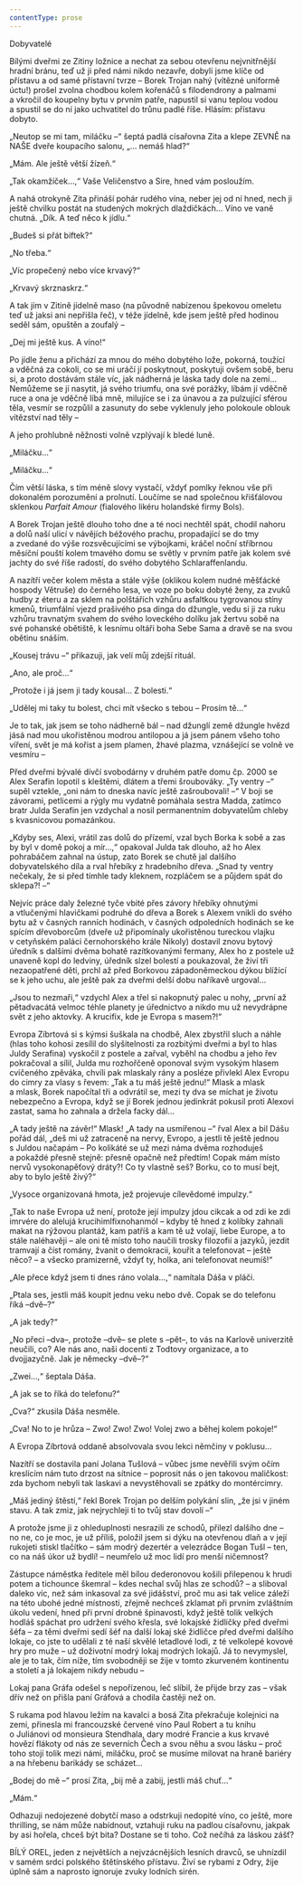 ```yaml
---
contentType: prose
---
```


Dobyvatelé

  

Bílými dveřmi ze Zitiny ložnice a nechat za sebou otevřenu nejvnitřnější hradní bránu, teď už ji před námi nikdo nezavře, dobyli jsme klíče od přístavu a od samé přístavní tvrze – Borek Trojan nahý (vítězné uniformě úctu!) prošel zvolna chodbou kolem kořenáčů s filodendrony a palmami a vkročil do koupelny bytu v prvním patře, napustil si vanu teplou vodou a spustil se do ní jako uchvatitel do trůnu padlé říše. Hlásím: přístavu dobyto.

„Neutop se mi tam, miláčku –“ šeptá padlá císařovna Zita a klepe ZEVNĚ na NAŠE dveře koupacího salonu, „… nemáš hlad?“

„Mám. Ale ještě větší žízeň.“

„Tak okamžíček…,“ Vaše Veličenstvo a Sire, hned vám posloužím.

A nahá otrokyně Zita přináší pohár rudého vína, neber jej od ní hned, nech ji ještě chvilku postát na studených mokrých dlaždičkách… Víno ve vaně chutná. „Dík. A teď něco k jídlu.“

„Budeš si přát biftek?“

„No třeba.“

„Víc propečený nebo více krvavý?“

„Krvavý skrznaskrz.“

A tak jím v Zitině jídelně maso (na původně nabízenou špekovou omeletu teď už jaksi ani nepřišla řeč), v téže jídelně, kde jsem ještě před hodinou seděl sám, opuštěn a zoufalý –

„Dej mi ještě kus. A víno!“

Po jídle ženu a přichází za mnou do mého dobytého lože, pokorná, toužící a vděčná za cokoli, co se mi uráčí jí poskytnout, poskytuji ovšem sobě, beru si, a proto dostávám stále víc, jak nádherná je láska tady dole na zemi… Nemůžeme se jí nasytit, já svého triumfu, ona své porážky, líbám jí vděčně ruce a ona je vděčně líbá mně, milujíce se i za únavou a za pulzující sférou těla, vesmír se rozpůlil a zasunuty do sebe vyklenuly jeho polokoule oblouk vítězství nad těly –

A jeho prohlubně něžnosti volně vzplývají k bledé luně.

„Miláčku…“

„Miláčku…“

Čím větší láska, s tím méně slovy vystačí, vždyť pomlky řeknou vše při dokonalém porozumění a prolnutí. Loučíme se nad společnou křišťálovou sklenkou _Parfait Amour_ (fialového likéru holandské firmy Bols).

A Borek Trojan ještě dlouho toho dne a té noci nechtěl spát, chodil nahoru a dolů naší ulicí v návějích béžového prachu, propadající se do tmy a zvedané do výše rozsvěcujícími se výbojkami, kráčel noční stříbrnou měsíční pouští kolem tmavého domu se světly v prvním patře jak kolem své jachty do své říše radostí, do svého dobytého Schlaraffenlandu.

A nazítří večer kolem města a stále výše (oklikou kolem nudné měšťácké hospody Větruše) do černého lesa, ve voze po boku dobyté ženy, za zvuků hudby z éteru a za sklem na polštářích vzhůru asfaltkou tygrovanou stíny kmenů, triumfální vjezd prašivého psa dinga do džungle, vedu si ji za ruku vzhůru travnatým svahem do svého loveckého dolíku jak žertvu sobě na své pohanské obětiště, k lesnímu oltáři boha Sebe Sama a dravě se na svou obětinu snáším.

„Kousej trávu –“ přikazuji, jak velí můj zdejší rituál.

„Ano, ale proč…“

„Protože i já jsem ji tady kousal… Z bolesti.“

„Udělej mi taky tu bolest, chci mít všecko s tebou – Prosím tě…“

Je to tak, jak jsem se toho nádherně bál – nad džunglí země džungle hvězd jásá nad mou ukořistěnou modrou antilopou a já jsem pánem všeho toho víření, svět je má kořist a jsem plamen, žhavé plazma, vznášející se volně ve vesmíru –

Před dveřmi bývalé dívčí svobodárny v druhém patře domu čp. 2000 se Alex Serafin lopotil s kleštěmi, dlátem a třemi šroubováky. „Ty ventry –“ supěl vztekle, „oni nám to dneska navíc ještě zašroubovali! –“ V boji se závorami, petlicemi a rýgly mu vydatně pomáhala sestra Madda, zatímco bratr Julda Serafin jen vzdychal a nosil permanentním dobyvatelům chleby s kvasnicovou pomazánkou.

„Kdyby ses, Alexi, vrátil zas dolů do přízemí, vzal bych Borka k sobě a zas by byl v domě pokoj a mír…,“ opakoval Julda tak dlouho, až ho Alex pohrabáčem zahnal na ústup, zato Borek se chutě jal dalšího dobyvatelského díla a rval hřebíky z hradebního dřeva. „Snad ty ventry nečekaly, že si před tímhle tady kleknem, rozpláčem se a půjdem spát do sklepa?! –“

Nejvíc práce daly železné tyče vbité přes závory hřebíky ohnutými a vtlučenými hlavičkami podruhé do dřeva a Borek s Alexem vnikli do svého bytu až v časných ranních hodinách, v časných odpoledních hodinách se ke spícím dřevoborcům (dveře už připomínaly ukořistěnou tureckou vlajku v cetyňském paláci černohorského krále Nikoly) dostavil znovu bytový úředník s dalšími dvěma bohatě razítkovanými fermany, Alex ho z postele už unaveně kopl do ledviny, úředník slzel bolestí a poukazoval, že živí tři nezaopatřené děti, prchl až před Borkovou západoněmeckou dýkou blížící se k jeho uchu, ale ještě pak za dveřmi delší dobu naříkavě urgoval…

„Jsou to nezmaři,“ vzdychl Alex a třel si nakopnutý palec u nohy, „první až pětadvacátá velmoc téhle planety je úřednictvo a nikdo mu už nevydrápne svět z jeho aktovky. A krucifix, kde je Evropa s masem?!“

Evropa Zíbrtová si s kýmsi šuškala na chodbě, Alex zbystřil sluch a náhle (hlas toho kohosi zesílil do slyšitelnosti za rozbitými dveřmi a byl to hlas Juldy Serafina) vyskočil z postele a zařval, vyběhl na chodbu a jeho řev pokračoval a sílil, Julda mu rozhořčeně oponoval svým vysokým hlasem cvičeného zpěváka, chvíli pak mlaskaly rány a posléze přivlekl Alex Evropu do cimry za vlasy s řevem: „Tak a tu máš ještě jednu!“ Mlask a mlask a mlask, Borek napočítal tři a odvrátil se, mezi ty dva se míchat je životu nebezpečno a Evropa, když se jí Borek jednou jedinkrát pokusil proti Alexovi zastat, sama ho zahnala a držela facky dál…

„A tady ještě na závěr!“ Mlask! „A tady na usmířenou –“ řval Alex a bil Dášu pořád dál, „deš mi už zatraceně na nervy, Evropo, a jestli tě ještě jednou s Juldou načapám – Po kolikáté se už mezi náma dvěma rozhoduješ a pokaždé přesně stejně: přesně opačně než předtím! Copak mám místo nervů vysokonapěťový dráty?! Co ty vlastně seš? Borku, co to musí bejt, aby to bylo ještě živý?“

„Vysoce organizovaná hmota, jež projevuje cílevědomé impulzy.“

„Tak to naše Evropa už není, protože její impulzy jdou cikcak a od zdi ke zdi imrvére do alelujá krucihimlfixnohanmól – kdyby tě hned z kolíbky zahnali makat na rýžovou plantáž, kam patříš a kam tě už volají, liebe Europe, a to stále naléhavěji – ale oni tě místo toho naučili trosky filozofií a jazyků, jezdit tramvají a číst romány, žvanit o demokracii, kouřit a telefonovat – ještě něco? – a všecko pramizerně, vždyť ty, holka, ani telefonovat neumíš!“

„Ale přece když jsem ti dnes ráno volala…,“ namítala Dáša v pláči.

„Ptala ses, jestli máš koupit jednu veku nebo dvě. Copak se do telefonu říká –dvě–?“

„A jak tedy?“

„No přeci –dva–, protože –dvě– se plete s –pět–, to vás na Karlově univerzitě neučili, co? Ale nás ano, naši docenti z Todtovy organizace, a to dvojjazyčně. Jak je německy –dvě–?“

„Zwei…,“ šeptala Dáša.

„A jak se to říká do telefonu?“

„Cva?“ zkusila Dáša nesměle.

„Cva! No to je hrůza – Zwo! Zwo! Zwo! Volej zwo a běhej kolem pokoje!“

A Evropa Zíbrtová oddaně absolvovala svou lekci němčiny v poklusu…

Nazítří se dostavila paní Jolana Tušlová – vůbec jsme nevěřili svým očím kreslícím nám tuto drzost na sítnice – poprosit nás o jen takovou maličkost: zda bychom nebyli tak laskavi a nevystěhovali se zpátky do montércimry.

„Máš jediný štěstí,“ řekl Borek Trojan po delším polykání slin, „že jsi v jiném stavu. A tak zmiz, jak nejrychleji ti to tvůj stav dovolí –“

A protože jsme ji z ohleduplnosti nesrazili ze schodů, přilezl dalšího dne – no ne, co je moc, je už příliš, položil jsem si dýku na otevřenou dlaň a v její rukojeti stiskl tlačítko – sám modrý dezertér a velezrádce Bogan Tušl – ten, co na náš úkor už bydlí! – neumřelo už moc lidí pro menší ničemnost?

Zástupce náměstka ředitele měl bílou dederonovou košili přilepenou k hrudi potem a tichounce škemral – kdes nechal svůj hlas ze schodů? – a sliboval daleko víc, než sám inkasoval za své jidášství, proč mu asi tak velice záleží na této ubohé jedné místnosti, zřejmě nechceš zklamat při prvním zvláštním úkolu vedení, hned při první drobné špinavosti, když ještě tolik velkých hodláš spáchat pro udržení svého křesla, své lokajské židličky před dveřmi šéfa – za těmi dveřmi sedí šéf na další lokaj ské židličce před dveřmi dalšího lokaje, co jste to udělali z té naší skvělé letadlové lodi, z té velkolepé kovové hry pro muže – už doživotní modrý lokaj modrých lokajů. Já to nevymyslel, ale je to tak, čím níže, tím svobodněji se žije v tomto zkurveném kontinentu a století a já lokajem nikdy nebudu –

Lokaj pana Gráfa odešel s nepořízenou, leč slíbil, že přijde brzy zas – však dřív než on přišla paní Gráfová a chodila častěji než on.

S rukama pod hlavou ležím na kavalci a bosá Zita překračuje kolejnici na zemi, přinesla mi francouzské červené víno Paul Robert a tu knihu o Juliánovi od monsieura Stendhala, dary modré Francie a kus krvavé hovězí flákoty od nás ze severních Čech a svou něhu a svou lásku – proč toho stojí tolik mezi námi, miláčku, proč se musíme milovat na hraně bariéry a na hřebenu barikády se scházet…

„Bodej do mě –“ prosí Zita, „bij mě a zabij, jestli máš chuť…“

„Mám.“

Odhazuji nedojezené dobytčí maso a odstrkuji nedopité víno, co ještě, more thrilling, se nám může nabídnout, vztahuji ruku na padlou císařovnu, jakpak by asi hořela, chceš být bita? Dostane se ti toho. Což nečíhá za láskou zášť?

BÍLÝ OREL, jeden z největších a nejvzácnějších lesních dravců, se uhnízdil v samém srdci polského štětínského přístavu. Živí se rybami z Odry, žije úplně sám a naprosto ignoruje zvuky lodních sirén.
